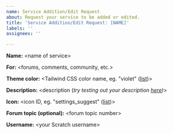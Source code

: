 ```yaml
---
name: Service Addition/Edit Request
about: Request your service to be added or edited.
title: 'Service Addition/Edit Request: [NAME]'
labels: ''
assignees: ''

---
```


**Name:** &lt;name of service&gt;

**For:** &lt;forums, comments, community, etc.&gt;

**Theme color:** &lt;Tailwind CSS color name, eg. "violet" ([list](https://tailwindcss.com/docs/customizing-colors))&gt;

**Description:** &lt;description (*try testing out your description [here](https://scratchexplorer.vercel.app/faq))*&gt;

**Icon:** &lt;icon ID, eg. "settings_suggest" ([list](https://fonts.google.com/icons?icon.style=Rounded))&gt;

**Forum topic (optional):** &lt;forum topic number&gt;

**Username:** &lt;your Scratch username&gt;
